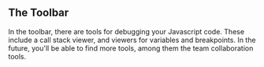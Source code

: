 ## The Toolbar

In the toolbar, there are tools for debugging your Javascript code. These include a call stack viewer, and viewers for variables and breakpoints. In the future, you'll be able to find more tools, among them the team collaboration tools.

